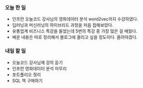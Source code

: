 ### 오늘 한 일
* 인프런 오늘코드 강사님의 영화데이터 분석 word2vec까지 수강하였다.
* 딥러닝과 머신러닝의 하이브리드 과정을 처음 접해보았다.
* 유통업계 비즈니스 특강을 들었는데 5번의 특강 중 가장 많은 걸 배웠다.
* 배운 내용은 따로 정리해서 블로그에 올리고 싶을 정도이다. 올려야겠다.

### 내일 할 일
* 오늘코드 강사님께 강의 듣기
* 인프런 영화데이터 분석 마무리
* 포트폴리오 정리
* SQL 책 구매하기
